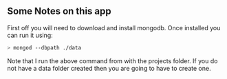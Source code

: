 ## Some Notes on this app

First off you will need to download and install mongodb. Once installed you can run it using:

```bash
> mongod --dbpath ./data
```

Note that I run the above command from with the projects folder. If you do not have a data folder created 
then you are going to have to create one.